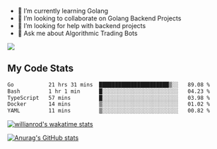
- 🌱 I’m currently learning Golang
- 👯 I’m looking to collaborate on Golang Backend Projects
- 🤔 I’m looking for help with backend projects
- 💬 Ask me about Algorithmic Trading Bots

![](https://github-profile-trophy.vercel.app/?username=kevinbarrero)

## My Code Stats

<!--START_SECTION:waka-->

```txt
Go           21 hrs 31 mins  ██████████████████████▒░░   89.08 %
Bash         1 hr 1 min      █░░░░░░░░░░░░░░░░░░░░░░░░   04.23 %
TypeScript   57 mins         █░░░░░░░░░░░░░░░░░░░░░░░░   03.98 %
Docker       14 mins         ▒░░░░░░░░░░░░░░░░░░░░░░░░   01.02 %
YAML         11 mins         ▒░░░░░░░░░░░░░░░░░░░░░░░░   00.82 %
```

<!--END_SECTION:waka-->

[![willianrod's wakatime stats](https://github-readme-stats.vercel.app/api/wakatime?username=holdandup&layout=compact&theme=react&custom_title=Wakatime%20All%20Time%20Stats&langs_count=8)](https://github.com/anuraghazra/github-readme-stats)

[![Anurag's GitHub stats](https://github-readme-stats.vercel.app/api?username=Kevinbarrero)](https://github.com/anuraghazra/github-readme-stats)




